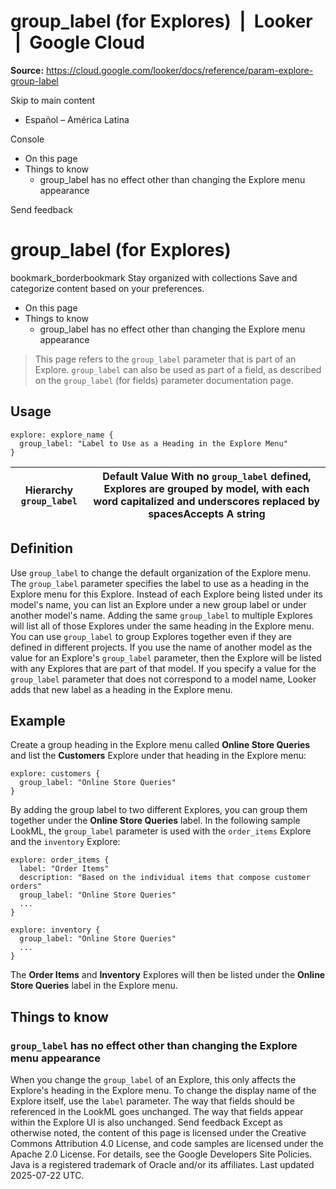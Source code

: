 # group_label (for Explores)  |  Looker  |  Google Cloud

**Source:** https://cloud.google.com/looker/docs/reference/param-explore-group-label

Skip to main content 
  * Español – América Latina

Console 


  * On this page
  * Things to know
    * group_label has no effect other than changing the Explore menu appearance




Send feedback 
#  group_label (for Explores)
bookmark_borderbookmark Stay organized with collections  Save and categorize content based on your preferences.
  * On this page
  * Things to know
    * group_label has no effect other than changing the Explore menu appearance


> This page refers to the `group_label` parameter that is part of an Explore.
> `group_label` can also be used as part of a field, as described on the `group_label` (for fields) parameter documentation page.
## Usage
```
explore: explore_name {
  group_label: "Label to Use as a Heading in the Explore Menu"
}

```

Hierarchy `group_label` |  Default Value With no `group_label` defined, Explores are grouped by model, with each word capitalized and underscores replaced by spacesAccepts A string   
---|---  
## Definition
Use `group_label` to change the default organization of the Explore menu. The `group_label` parameter specifies the label to use as a heading in the Explore menu for this Explore.
Instead of each Explore being listed under its model's name, you can list an Explore under a new group label or under another model's name. Adding the same `group_label` to multiple Explores will list all of those Explores under the same heading in the Explore menu. You can use `group_label` to group Explores together even if they are defined in different projects.
If you use the name of another model as the value for an Explore's `group_label` parameter, then the Explore will be listed with any Explores that are part of that model. If you specify a value for the `group_label` parameter that does not correspond to a model name, Looker adds that new label as a heading in the Explore menu.
## Example
Create a group heading in the Explore menu called **Online Store Queries** and list the **Customers** Explore under that heading in the Explore menu:
```
explore: customers {
  group_label: "Online Store Queries"
}

```

By adding the group label to two different Explores, you can group them together under the **Online Store Queries** label. In the following sample LookML, the `group_label` parameter is used with the `order_items` Explore and the `inventory` Explore:
```
explore: order_items {
  label: "Order Items"
  description: "Based on the individual items that compose customer orders"
  group_label: "Online Store Queries"
  ...
}

explore: inventory {
  group_label: "Online Store Queries"
  ...
}

```

The **Order Items** and **Inventory** Explores will then be listed under the **Online Store Queries** label in the Explore menu.
## Things to know
###  `group_label` has no effect other than changing the Explore menu appearance
When you change the `group_label` of an Explore, this only affects the Explore's heading in the Explore menu. To change the display name of the Explore itself, use the `label` parameter.
The way that fields should be referenced in the LookML goes unchanged. The way that fields appear within the Explore UI is also unchanged.
Send feedback 
Except as otherwise noted, the content of this page is licensed under the Creative Commons Attribution 4.0 License, and code samples are licensed under the Apache 2.0 License. For details, see the Google Developers Site Policies. Java is a registered trademark of Oracle and/or its affiliates.
Last updated 2025-07-22 UTC.


